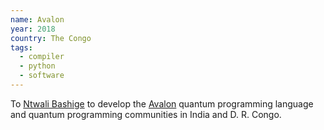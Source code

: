 ```yaml
---
name: Avalon
year: 2018
country: The Congo
tags:
  - compiler
  - python
  - software
---
```

To [Ntwali Bashige](https://github.com/ntwalibas) to develop the [Avalon](https://github.com/ntwalibas/unitary-proposal) quantum programming language and quantum programming communities in India and D. R. Congo.
